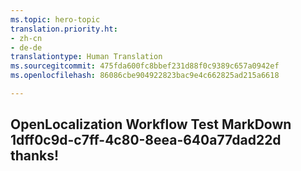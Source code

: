 ```yaml
---
ms.topic: hero-topic
translation.priority.ht:
- zh-cn
- de-de
translationtype: Human Translation
ms.sourcegitcommit: 475fda600fc8bbef231d88f0c9389c657a0942ef
ms.openlocfilehash: 86086cbe904922823bac9e4c662825ad215a6618

---
```

## OpenLocalization Workflow Test MarkDown 1dff0c9d-c7ff-4c80-8eea-640a77dad22d thanks!



<!--HONumber=Aug16_HO1-->



